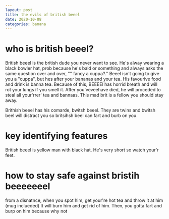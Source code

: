 ```yaml
---
layout: post
title: the evils of british beeel
date: 2020-10-08
categories: banana
---
```


# who is british beeel?

British beeel is the british dude you never want to see. He's alway wearing a black bowler hat, prob because he's bald or something and always asks the same question over and over,
"" fancy a cuppa?." Beeel isn't going to give you a "cuppa", but hes after your bananas and your tea. His favourive food and drink is banna tea. Because of this, BEEEEl has horrid breath
and will rot your lungs if you smell it. After you'veveehave died, he will proceded to steal all your'rrer' tea and bannaas. This mad brit is a fellow you should stay away.

Brithish beeel has his comarde, bwitsh beeel. They are twins and bwitsh beel will distract you so britsihsh beel can fart and burb on you.

# key identifying features

British beeel is yellow man with black hat. He's very short so watch your'r feet.


# how to stay safe against bristih beeeeeeel

from a disnatnce, when you spot him, get your're hot tea and throw it at him (mug inclueded) It will burn him and get rid of him. Then, you gotta fart and burp on him because why not
